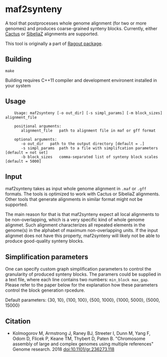 maf2synteny
===========

A tool that postprocesses whole genome alignment (for two or more genomes)
and produces coarse-grained synteny blocks. Currently, either 
[Cactus](https://github.com/ComparativeGenomicsToolkit/cactus)
or [SibeliaZ](https://github.com/medvedevgroup/SibeliaZ) alignments are supported.

This tool is originally a part of [Ragout package](http://fenderglass.github.io/Ragout).

Building
--------

`make`

Building requires C++11 compiler and development environent installed in your system


Usage
-----

```
    Usage: maf2synteny [-o out_dir] [-s simpl_params] [-m block_sizes] alignment_file
   
    positional arguments:
       alignment_file	path to alignment file in maf or gff format
    
    optional arguments:
       -o out_dir	path to the output directory [default = .]
       -s simpl_params	path to a file with simplifcation parameters [default = not set]
       -b block_sizes	comma-separated list of synteny block scales [default = 5000]
```

Input
-----

maf2synteny takes as input whole genome alignment in `.maf` or `.gff` formats.
The tools is optimized to work with Cactus or SibeliaZ alignments. Other
tools that generate alignments in similar format might not be supported.

The main reason for that is that maf2synteny expect all local alignments to be
non-overlapping, which is a very specific kind of whole genome alignmet.
Such alignment characterizes all repeated elements in the genome(s)
in the alphabet of maximum non-overlapping units. If the input alignmet
does not have this property, maf2synteny will likely not be able to produce good-quality
synteny blocks.

Simplification parameters
---------------------------------

One can specify custom graph simplification parameters to control
the granularity of produced synteny blocks. The paramers
could be supplied in a text file, where each line contains
two numbers: `min_block max_gap`. Please refer to the paper below
for the explanation how these parameters control the block
generation rpcedure.

Default parameters: {30, 10}, {100, 100}, {500, 1000}, {1000, 5000}, {5000, 15000}


Citation
--------

* Kolmogorov M, Armstrong J, Raney BJ, Streeter I, Dunn M, Yang F, Odom D, Flicek P, Keane TM,
Thybert D, Paten B. "Chromosome assembly of large and complex genomes using multiple references"
Genome research. 2018 [doi:10.1101/gr.236273.118](https://genome.cshlp.org/content/28/11/1720.short)
